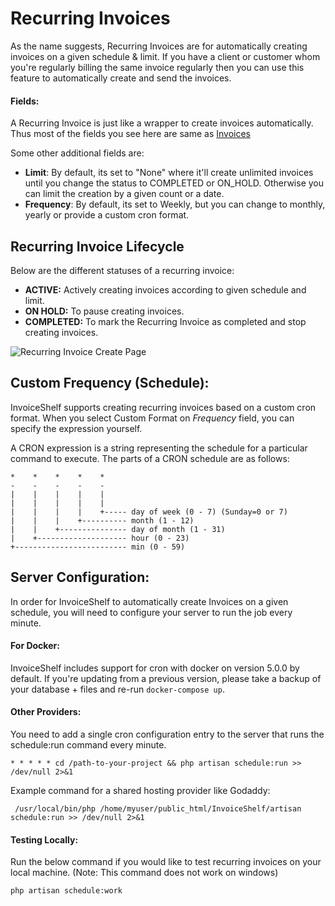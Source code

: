 # Recurring Invoices

As the name suggests, Recurring Invoices are for automatically creating invoices on a given schedule & limit. If you have a client or customer whom you're regularly billing the same invoice regularly then you can use this feature to automatically create and send the invoices.

#### Fields:

A Recurring Invoice is just like a wrapper to create invoices automatically. Thus most of the fields you see here are same as [Invoices](./invoices.md#add-new-invoice)

Some other additional fields are:

- **Limit**: By default, its set to "None" where it'll create unlimited invoices until you change the status to COMPLETED or ON_HOLD. Otherwise you can limit the creation by a given count or a date.
- **Frequency**: By default, its set to Weekly, but you can change to monthly, yearly or provide a custom cron format.

## Recurring Invoice Lifecycle

Below are the different statuses of a recurring invoice:

- **ACTIVE:** Actively creating invoices according to given schedule and limit.
- **ON HOLD:** To pause creating invoices.
- **COMPLETED:** To mark the Recurring Invoice as completed and stop creating invoices.

![Recurring Invoice Create Page](/images/recurring-invoices.png)

## Custom Frequency (Schedule):

InvoiceShelf supports creating recurring invoices based on a custom cron format. When you select Custom Format on _Frequency_ field, you can specify the expression yourself.

A CRON expression is a string representing the schedule for a particular command to execute. The parts of a CRON schedule are as follows:

```
*    *    *    *    *
-    -    -    -    -
|    |    |    |    |
|    |    |    |    |
|    |    |    |    +----- day of week (0 - 7) (Sunday=0 or 7)
|    |    |    +---------- month (1 - 12)
|    |    +--------------- day of month (1 - 31)
|    +-------------------- hour (0 - 23)
+------------------------- min (0 - 59)

```

## Server Configuration:

In order for InvoiceShelf to automatically create Invoices on a given schedule, you will need to configure your server to run the job every minute.

#### For Docker:

InvoiceShelf includes support for cron with docker on version 5.0.0 by default. If you're updating from a previous version, please take a backup of your database + files and re-run `docker-compose up`.

#### Other Providers:

You need to add a single cron configuration entry to the server that runs the schedule:run command every minute.

```
* * * * * cd /path-to-your-project && php artisan schedule:run >> /dev/null 2>&1
```

Example command for a shared hosting provider like Godaddy:

```
 /usr/local/bin/php /home/myuser/public_html/InvoiceShelf/artisan schedule:run >> /dev/null 2>&1
```

#### Testing Locally:

Run the below command if you would like to test recurring invoices on your local machine. (Note: This command does not work on windows)

```
php artisan schedule:work
```
